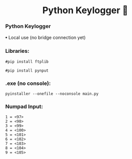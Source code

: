 <h1 align="center">Python Keylogger 🐍 </h1>
<h3>Python Keylogger </h3>
𖧹  Local use (no bridge connection yet)
<h3>Libraries: </h3>


```
#pip install ftplib
```


```
#pip install pynput
```

<h3>.exe (no console): </h3>


```
pyinstaller --onefile --noconsole main.py
```
<h3>Numpad Input: </h3>

```
1 = <97>
2 = <98>
3 = <99>
4 = <100>
5 = <101>          
6 = <102>
7 = <103>
8 = <104>
9 = <105>
```
